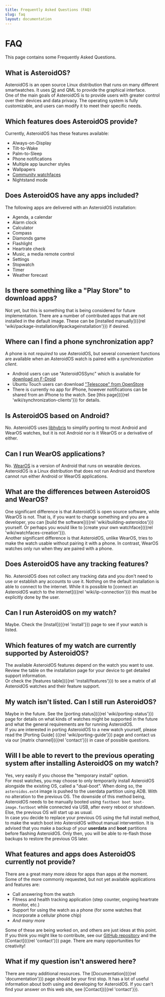 ```yaml
---
title: Frequently Asked Questions (FAQ)
slug: faq
layout: documentation
---
```

# FAQ

This page contains some Frequently Asked Questions.
## What is AsteroidOS?
AsteroidOS is an open source Linux distribution that runs on many different smartwatches. It uses [Qt](http://www.qt.io/) and QML to provide the graphical interface.\
One of the main goals of AsteroidOS is to provide users with greater control over their devices and data privacy. The operating system is fully customizable, and users can modify it to meet their specific needs.

## Which features does AsteroidOS provide?
Currently, AsteroidOS has these features available:
 - Always-on-Display
 - Tilt-to-Wake
 - Palm-to-Sleep
 - Phone notifications
 - Multiple app launcher styles
 - Wallpapers
 - [Community watchfaces](https://github.com/AsteroidOS/unofficial-watchfaces)
 - Nightstand mode

## Does AsteroidOS have any apps included?
The following apps are delivered with an AsteroidOS installation:
 - Agenda, a calendar
 - Alarm clock
 - Calculator
 - Compass
 - Diamonds game
 - Flashlight
 - Heartrate check
 - Music, a media remote control
 - Settings
 - Stopwatch
 - Timer
 - Weather forecast

## Is there something like a "Play Store" to download apps?
Not yet, but this is something that is being considered for future implementation. There are a number of contributed apps that are not installed in the default image. These can be [installed manually]({{rel 'wiki/package-installation/#packageinstallation'}}) if desired.

## Where can I find a phone synchronization app?
A phone is not *required* to use AsteroidOS, but several convenient functions are available when an AsteroidOS watch is paired with a *synchronization client*.
 - Android users can use "AsteroidOSSync" which is available for [download on F-Droid](https://f-droid.org/packages/org.asteroidos.sync/)
 - Ubuntu Touch users can download ["Telescope" from OpenStore](https://open-store.io/app/telescope.asteroidos)
 - There is currently no app for iPhone, however notifications can be shared from an iPhone to the watch. See [this page]({{rel 'wiki/synchronization-clients'}}) for details.

## Is AsteroidOS based on Android?
No. AsteroidOS uses [libhybris](https://en.wikipedia.org/wiki/Hybris_(software)) to simplify porting to most Android and WearOS watches, but it is not Android nor is it WearOS or a derivative of either.

## Can I run WearOS applications?
No. [WearOS](https://en.wikipedia.org/wiki/Wear_OS) is a version of Android that runs on wearable devices. AsteroidOS is a Linux distribution that does not run Android and therefore cannot run either Android or WearOS applications.

## What are the differences between AsteroidOS and WearOS?
One significant difference is that AsteroidOS is open source software, while WearOS is not. That is, if you want to change something and you are a developer, you can [build the software]({{rel 'wiki/building-asteroidos'}}) yourself. Or perhaps you would like to [create your own watchface]({{rel 'wiki/watchfaces-creation'}}).\
Another significant difference is that AsteroidOS, unlike WearOS, tries to make the watch usable without pairing it with a phone. In contrast, WearOS watches only run when they are paired with a phone.

## Does AsteroidOS have any tracking features?
No. AsteroidOS does not collect any tracking data and you don't need to use or establish any accounts to use it. Nothing on the default installation is able to connect to the internet. While it is possible to [connect an AsteroidOS watch to the internet]({{rel 'wiki/ip-connection'}}) this must be explicitly done by the user.

## Can I run AsteroidOS on my watch?
Maybe. Check the [Install]({{rel 'install'}}) page to see if your watch is listed.

## Which features of my watch are currently supported by AsteroidOS?
The available AsteroidOS features depend on the watch you want to use. Review the table on the installation page for your device to get detailed support information.\
Or check the [features table]({{rel 'install/features'}}) to see a matrix of all AsteroidOS watches and their feature support.

## My watch isn't listed. Can I still run AsteroidOS?
Maybe in the future. See the [porting status]({{rel 'wiki/porting-status'}}) page for details on what kinds of watches might be supported in the future and what the general requirements are for running AsteroidOS.\
If you are interested in porting AsteroidOS to a new watch yourself, please read the [Porting Guide] ({{rel 'wiki/porting-guide'}}) page and contact us via our [matrix channel]({{rel 'contact'}}) in case of possible questions.

## Will I be able to revert to the previous operating system after installing AsteroidOS on my watch?
Yes, very easily if you choose the "temporary install" option.\
For most watches, you may choose to only temporarily install AsteroidOS alongside the existing OS, called a "dual-boot". When doing so, the `asteroidos.ext4` image is pushed to the userdata partition using ADB. With no alteration to the previous OS. The downside of this method being, AsteroidOS needs to be manually booted using `fastboot boot boot-image.fastboot` while connected via USB, after every reboot or shutdown. Else, the previous OS will start up as usual.\
In case you decide to replace your previous OS using the full install method, to make the watch boot into AsteroidOS without manual intervention. It is advised that you make a backup of your <b>userdata</b> and <b>boot</b> partitions before flashing AsteroidOS. Only then, you will be able to re-flash those backups to restore the previous OS later.

## What features and apps does AsteroidOS currently **not** provide?
There are a great many more *ideas* for apps than apps at the moment. Some of the more commonly requested, but not yet available applications and features are:
 - Call answering from the watch
 - Fitness and health tracking application (step counter, ongoing heartrate monitor, etc.)
 - Support for using the watch as a phone (for some watches that incorporate a cellular phone chip)
 - *And many more*

Some of these are being worked on, and others are just ideas at this point. If you think you might like to contribute, see our [GitHub repository](https://github.com/AsteroidOS/asteroid/issues) and the [Contact]({{rel 'contact'}}) page. There are many opportunities for creativity!

## What if my question isn't answered here?
There are many additional resources. The [Documentation]({{rel 'documentation'}}) page should be your first stop. It has a lot of useful information about both using and developing for AsteroidOS. If you can't find your answer on this web site, see [Contact]({{rel 'contact'}}).
